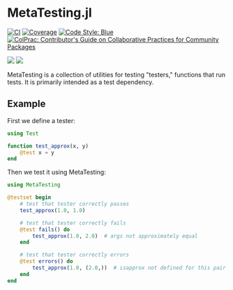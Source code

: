 # MetaTesting.jl

[![CI](https://github.com/sethaxen/MetaTesting.jl/workflows/CI/badge.svg?branch=main)](https://github.com/sethaxen/MetaTesting.jl/actions?query=workflow%3ACI)
[![Coverage](https://codecov.io/gh/sethaxen/MetaTesting.jl/branch/main/graph/badge.svg)](https://codecov.io/gh/sethaxen/MetaTesting.jl)
[![Code Style: Blue](https://img.shields.io/badge/code%20style-blue-4495d1.svg)](https://github.com/invenia/BlueStyle)
[![ColPrac: Contributor's Guide on Collaborative Practices for Community Packages](https://img.shields.io/badge/ColPrac-Contributor's%20Guide-blueviolet)](https://github.com/SciML/ColPrac)


[![](https://img.shields.io/badge/docs-main-blue.svg)](https://sethaxen.github.io/MetaTesting.jl/dev)
[![](https://img.shields.io/badge/docs-stable-blue.svg)](https://sethaxen.github.io/MetaTesting.jl/stable)

MetaTesting is a collection of utilities for testing "testers," functions that run tests.
It is primarily intended as a test dependency.

## Example

First we define a tester:

```julia
using Test

function test_approx(x, y)
    @test x ≈ y
end
```

Then we test it using MetaTesting:

```julia
using MetaTesting

@testset begin
    # test that tester correctly passes
    test_approx(1.0, 1.0)

    # test that tester correctly fails
    @test fails() do
        test_approx(1.0, 2.0)  # args not approximately equal
    end

    # test that tester correctly errors
    @test errors() do
        test_approx(1.0, (2.0,))  # isapprox not defined for this pair of types
    end
end
```
